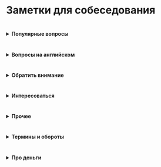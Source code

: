 # Заметки для собеседования #

#

<details><summary><b>Популярные вопросы</b></summary><p>
                                         
  ---

- Почему вы ищете работу?
- Какую работу вы ищите?
- Чем занимались на прошлой работе?
- Почему ушли с предыдущей работы?
  - рекрутер не ждет от этого ответа слишком многого. И так ясно, что будь всё в жизни людей гладко, они бы работали на одном и том же месте с достижения трудоспособного возраста и до самой смерти. Рекрутер будет удовлетворен любым ответом, который не поставит его самого в неловкое положение перед руководителем, когда тот у него спросит «а чего этот чел хочет? Почему уволился из предыдущей компании?» Любой более-менее адекватный ответ, который рекрутеру не стыдно будет передать вышестоящему руководителю, будет приемлем. 
  -  сформулируйте ответ так, чтобы у рекрутера не сложилось впечатление, будто у вас была возможность повлиять на сложившуюся ситуацию, но вы не смогли её реализовать. 
    - Приемлемые – ситуации, в которых вы не могли повлиять на обстоятельства (например - очень большие задержки по зарплате, или очень низкая зарплата и полное отсутствие перспектив, или например неудобное расположение)
    - Неприемлемые – ситуации, когда у вас была возможность тем или иным способом повлиять на обстоятельства, но вы не смогли (личный или профессиональный конфликт с руководителем или коллегой, неконкурентноспособный продукт компании в создании которого принимаете участие лично вы, неисполнение своих обязательств) 
  - Как отвечать, если у вас на предыдущей работе действительно всё было не очень гладко?
    - Нужно формулировать свой ответ в форме не «почему», а в форме «для чего».
- Был ли коммерческий опыт работы с данной технологией?
- Зарплата - ожидания 
- Как скоро готовы выйти

---

- Английский 	
- Git
- Agile
- Тестирование - есть опыт?
- Опыт работы со строгой типизацией

- Большой перерыв после последней работы - почему? чем занимались?
  - Закрыл большой проект, заработал довольно существенную сумму.  Решил устроить нормальный отпуск, впервые за несколько лет.  В процессе, пришёл к выводу что хочу сменить сферу деятельности и активно занялся самообучением
- Ошибки - самые серьёзные ошибки в вашей карьере?
    -Обычно, цель этого вопроса выяснить не уровень дна, которое вы сумели пробить в своем прошлом, а ваш локус контроля (т.е. склонны ли вы возлагать ответственность за свои неудачи на себя, или на обстоятельства), и ваше к ним отношение.
    - Для успешного прохождения вопроса лучше возлагать ответственность на себя. Это представит вас как человека, способного к управлению собственной жизнью, а не как детерминированное существо, сама судьба которого зависит исключительно от того, как сложатся звёзды и обстоятельства
- Достижения - самые серьёзные 
    - Цель вопроса - узнать потолок, которого вы пока смогли достичь. Этот потолок должен соответствовать должности, на которую вы претендуете, но не быть слишком высоким, иначе возникнет вопрос «а что вы вообще забыли на этом собеседовании с такими достижениями?»
- стресс - насколько вы стрессоустойчивы
    - Ответ: «А какие именно стрессы предполагаются на этой должности?»
    - Рекрутер может рассказать о злых придирчивых клиентах, большом объеме работы, неисполнительных контрагентах.
    - После чего можно развеять его опасения, сказав: «Да это ерунда, я с таким постоянно сталкивался, и мне всегда удавалось найти общий язык практически с любым человеком» 
- расскажите о руководителе (коллеге/клиенте/друге/недруге...)
    - Стандартная проективная методика из психологии, основанная ещё на древнем изречении о том, что «праведник даже в воре увидит праведника, а вор даже в праведнике – вора»
    - Иными словами, понять что за человек перед тобой проще всего по тому, как он отзывается о других.
    - Конечно, если вам пришлось и правда работать с откровенными мудаками, дифирамбы им петь ни к чему. Но лучше обратить внимание именно на положительные черты, а не на том, какие они были гады, это покажет и вас самого в лучшем свете. 

---

- Зачем вам деньги? 
  - пирамида Маслоу - выживание-комфорт-самореализация)	
- Ваши недостатки
		Лучше говорить только о тех недостатках, которые не пересекаются с качествами, необходимыми для исполнения обязанностей.
		Например – вакансия грузчика.
			- Какие у вас недостатки?
			- Вы знаете, мне кажется я не слишком интеллектуальный человек.
			Отлично! Нам как раз нужны такие грузчики – подумает рекрутер.

		Или например – вакансия программиста.
			- Какие у вас недостатки?
			- Даже не знаю. Наверное, физподготовка оставляет желать лучшего.
			- Ну, ничего, для тяжелых работ у нас грузчики есть. 
- Почему хотите работать в нашей компании? / Что для вас важно в вашей работе? / Что вам кажется наиболее привлекательным в этой должности?
		- Вспоминаем описание вакансии, на которую вы пришли, и пересказываем её своими словами.
		- Например, вакансия сисадмина. 
		- Обязанности на работном сайте:
			- Развертывание, оптимизация и поддержка работоспособности инфраструктуры
			- Обеспечение безопасности информационных систем и серверов.
			- Подготовка предложений по модернизации оборудования, координация работ с поставщиками оборудования и технических решений.
		- Ответ:
			Ваша компания мне интересна тем, что она предлагает именно то, что я ищу.
			Для меня важно заниматься работой, которую я люблю и умею делать лучше всего – развертыванием IT инфраструктуры, обеспечением информационной безопасности, модернизацией оборудования.
		- Если получится не заржать, то считайте, вопрос пройден. 

---

- Кого уважаете в профессиональной сфере? (известные личности/ресурсы)
  - Дмитрий Кузюбердин	- it-Kamasutra
  - Илья Кaнтop			- learn.javascript.ru
  - Максим Пацианский 	- книга "React.js курс для начинающих", https://vk.com/maxpfrontend
  - Дмитрий Трепачёв 		- http://code.mu/ 
  - Hexlet 				- Кирилл Мокевнин (ru.hexlet.io)
  - Сергей Чикуенок 		- вёрстка
  - телеграмм-каналы можно упомянуть
- Какие книги по теме произвели на вас впечатление?
    - Банда четырёх (Э. Гамма, Р. Хелм, Р. Джонсон, Д. Влиссидес.) -  Приемы объектно-ориентированного проектирования. Паттерны проектирования
    - Мартин Р - Чистый код
    - Бэнкс А, Порселло Е - React и Redux. Функциональная веб-разработка (O'Reilly)
    - Петцольд Ч - Код. Тайный язык информатики
    - Бхаргава А - Грокаем алгоритмы
    +
    - Дизайн, юзабилити, проектирование интерфейсов
      - Алан Купер - Психбольница в руках пациентов
      - Дональд Норман - Дизайн привычных вещей (1988)
      - Влад Головач - Искусство мыть слона. Дизайн пользовательского интерфейса (2001 и 2010)
      - Влад Головач - Культура дизайна (2014 и 2017)
      - Джеф Раскин - Интерфейс. Новые направления в проектировании компьютерных систем (Apple)
      - Адриан Форти - Объекты желания (1986)
      - Эдвард Тафти - Представление информации
    +
    - О жизни в целом
      - Франкл В - Сказать жизни «Да!»
      - Карнеги Д - Как перестать беспокоиться и начать жить
      - Талеб Н - Антихрупкость
    +
    - Если понятно, что спаришивают по "общефилософским" книгам
      - Буддизм
      - Философия стоицизма, Сократ, Ницше
      - Дао Дэ Дзин (Лао Цзы)
<br></p></details>

#
<details><summary><b>Вопросы на английском</b></summary><p>
                                                                                   
---

  - рассказ о себе
  - образование
  - какую работу ищете
  - почем нравится/не нравится профессия/язык/среда (web-разработка, Drupal, React...)
  - почем нравится/не нравится удалённая работа
  
<br></p></details>

#
<details><summary><b>Обратить внимание</b></summary><p>
                                                          
---

- Не знаешь - так и скажи. Не придумывай
- Но, полезно думать вслух (если немного соображаешь в теме)
    - я не знаю точно решения, но насколько мне известно браузер работает так-то и так-то, компилятор так-то и поэтому наверное будет примерно вот так... Показать что ты вообще что-то соображаешь и приплести известные тебе материалы из смежных областей.
- Не отзываться негативно от прошлых коллегах/компаниях - максимально сдержанно и корректно
- Не выдавать конфиденциальную информацию - NDA и всё такое
- Если лезут не в своё дело (например: "Почему вы не женаты?") 
    - «Я думаю, этот вопрос не имеет отношения к моим профессиональным качествам, поэтому если вы позволите, я бы не стал на него отвечать». 
- Отлично, я думаю, что это выглядит хорошо, но что бы вы в нем оптимизировали?
  - Подготовив решение - подумайте о возможных граничных случаях, проблемах масштабирования и слабых сторонах. Всегда будьте на шаг впереди. 
  Если вы используете рекурсивный подход, что может произойти, если у вас будет огромный фрагмент информации? 
  Если вы используете алгоритм хеширования, как вы справитесь с коллизиями? 
  Насколько вероятно, что это произойдет, и каков наихудший сценарий?
- Хороший пример "как разойтись, чтоб проект не просел" 
  - Расставание с человеком – тоже может быть устойчивым решением, если люди договорятся разойтись так, чтобы проект не просел. 
  У вас бывало когда-нибудь такое, что уже уволившись, вы все равно ходили на предыдущую работу помогать? Или консультировали оставшихся ребят удаленно? Почему вы это делали? Скорее всего, потому что разошлись правильно и корректно.
  Проблема менеджера не в том, что люди смертны, а в том, что они внезапно смертны. Если бы увольнения, мотивацию, де-мотивацию людей можно было бы предсказать и заложить в план — было бы гораздо проще жить! Поэтому если уход человека не ведет к неустойчивости проекта (человек передает дела, помогает и т.д.) — это не всегда плохо.
- Ожидания менеджера – у него в голове. 
  - Периодически в ответ на вопрос «Чего вы хотели бы, чтобы изменилось в результате тренинга» получаем от заказчиков ответы: «Хотим, чтобы люди стали более ответственными». Отличный ответ, из которого нельзя сделать вообще никаких выводов, пока не задашь уточняющий вопрос: «А как вы поймете, что они стали более ответственными?» И дальше главное слушать и успевать записывать. 
  Потому что понимание ответственности у каждого свое. Для кого-то это когда человек не проходит мимо проблем, а начинает немедленно их решать. Для кого-то – когда он инициирует обсуждение проблем с заказчиком. Для кого-то когда он вообще не беспокоит руководство вопросами, а делает все сам. Пока не поймешь, что человек хочет, все, что ты делаешь – попытки угадать, что у заказчика в голове.
- Держитесь с достоинством. 
  -Помните о своих сильных сторонах, профессиональных, личностных. Заранее подготовьте яркие, красивые примеры из своего рабочего опыта. Помните, вас берут в организацию, чтобы вы принесли ей пользу, так расскажите, какую выгоду получила ваша предыдущая компания от вашей деятельности, как вы помогли спасти ее от кризиса, как вы вывели ее в лидеры и т.д. 
  Не бойтесь несколько преувеличить свои заслуги. Помните, вы на рынке труда, здесь важно себя правильно преподать. 
  А причину ухода объясните своим желанием развиваться, что вы выросли из рамок должности, отдела, компании, вам требуются новые горизонты.
- По тому, как вы отстаиваете свои интересы, ваш руководитель будет предполагать, что вы так же будете отстаивать интересы его подразделения.
<br></p></details>

#
<details><summary><b>Интересоваться</b></summary><p>
		- уточните пожалуйста - вы работаете в компании и внешний специалист?
		- тип компании - стартап, свой продукт, рекуртинговое агентство... 
		- размер компании (Россия/ мир)
		- офисы - вообще есть? За рубежом? В Сибири?
		+
		- какого идеального сотрудника они ждут
			задать прямой вопрос о том, для каких целей и задач компания ищет человека
			после чего провести параллели с вашим предыдущим опытом, и рассказать, как именно вы планируете это сделать.
			Например:
				- Мы ищем логиста, который бы уменьшил наши издержки на доставку комплектующих из Китая.
				- Ясно. На прошлой работе издержки были очень сильно раздуты из-за того, что руководство по привычке работало с транспортными компаниями, у которых тарифы не менялись много лет, пришлось заново просмотреть рынок, заменить некоторых перевозчиков, затраты были сокращены на такие-то суммы. Есть список из хороших, проверенных компаний, которые никогда не подводили. 
		- роль на проекте
		- планируемые результаты моей работы за 30, 60, 90 дней
		- критерии качества работы
			- спросить про ключевые качества хорошего сотрудника и попросить их расшифровать
			- по каким критериям они оценивают работу? Что такое для них хорошо, а что такое плохо?
			- например:
				- что вы вкладываете в слово отвественность
				- вижу что на проекте что-то не так:
					- сразу хвататься делать?
					- инициировать обсуждение? с кем?
					- не беспокоить начальство вопросами и всё сделать самому?
				 - предлагать идеи – это хорошо или плохо? 
				 - или сначала надо навести порядок в работе? 
				 - или бог с ним с порядком, главное – чтобы не беспокоили менеджера, и при этом маржа проекта росла?
		+
		- часовые пояса
		- время работы
		- насколько свободный график
		- отпуск / отгулы / больничные - сколько раз в год, как долго, насколько заранее, оплачиваемый/нет
		- гос. праздники - есть ли? оплачивают?
		- переработки (вечер, выходные) - есть ли, как часто, оплачивают ли
		+
		- почасовка/фиксированная
		- гарантируют ли загрузку? провалы в неделю-две между проектами? полдня нет работы, а к вечеру упала и надо отработать 8 часов
		+
		- уровень зарплаты (до вычета налогов)
		- это з/п с учетом премий и бонусов или только окладная часть (та, которая будет прописана в договоре и будет выплачена при любых условиях посещения работы) 
		- испытательный срок? зарплата?
		- метод оплаты - перевод на карту? конкретный банк?
		- ИП
		+
		- трудовой договор?
		- право расторжения договора 
		- NDA
		- соц.пакет
		+
		- схема карьерного роста?
		- как часто и на каком основании пересмотр ставки и позиции в компании. 
		- индексация заработной платы, ее частота и размеры
		+
		- Медицинское страхование: 
			- объемы, 
			- что включает, что
			- что рассматривается, как страховой случай, а что не рассматривается
		+
		- о проекте
		- стэк технологий
		- вопросы о задачах, технологиях
		- чем занимается команда
		- поддержка/новый код
		- какая команда
		- кол-во человек на проекте (дев/тест/прочие)
		- есть ли общение на английском?
		- методология разработки - Agile?
		- митинги - насколько часто, на каком языке, с видео/без
		+
		- возможности развития и обучения?
		- оплачивает ли она курсы/сертификаты? Хекслет, HTML-academy...
		- ментор
		- код-ревью
		+
		Выдают ли рабочую машину
		Офис 
			оценка по 10 бальной шкале)	
			есть ли Firewall
			время на общественном транспорте (минут/транспорт)
		Общее впечатление от компании
		
<br></p></details>

#
<details><summary><b>Прочее</b></summary><p>

Нет, это вы позволяете им так поступать. Кто вам запрещает задавать вопросы? Расспрашивайте работодателя, уточняйте все детали, записывайте наконец в блокнот! 

Неужели так трудно скачать из PlayMarket или AppStore диктофон?! 

Работодатель прекрасно понимает все свои риски, поэтому на собеседованиях докапывается до самых бессмысленных деталей. Так чего вы то вдруг засмущались? Докапывайтесь до него!

- Что за проект? 
- Какая точная зарплата? 
- Белая ли зарплата? 
- На каких условиях стоит ожидать роста зарплаты? 
- Есть ли перспективы для роста карьерного? 
- Стабильные ли инвестиции в проект (не обанкротится ли фирма завтра)? 
- Сколько уже сделано и сколько предстоит сделать? 
- Есть ли утвержденный план работ? 
- Определены ли точные роли в команде? 
- Кто руководит, какой у него стаж руководства, есть ли успешные завершенные проекты? А у команды? 
- Кто в команде, сколько их, давно ли они работают в команде, чем занимались? 
- Кому вы непосредственно будете подчиняться и какие границы у этого подчинения? 
- Каковы корпоративные правила в этом месте? 
- Есть ли гарантии оплаты сверхурочных? 
- Заинтересована ли компания в вашем обучении? 
- Оплачивает ли она курсы/сертификаты? 

	И т.д. думаю вы уловили мысль.

	В конце-концов, это вам в этом месте и над этим проектом работать (не)определенное время. 
	Ну так выясните на берегу во что вы собираетесь ввязаться, чтобы потом не скулить на хабре, не приходя в сознание, о том как вам скучно и что все плохо! 


**Зачем диктофон?** 
Записать собеседование (если разрешат, бывает до собеса подписываешь соглашение о коммерческой тайне и неразглашении), чтобы самому потом в спокойной обстановке еще раз прослушать все, если не получается запомнить. Некоторые вещи не сразу принимаются во внимание, даже если они сказаны прямым текстом. 

<br></p></details>

#
<details><summary><b>Термины и обороты</b></summary><p>

- VC - резюме
- rate, pay rate - зарпалата, ставка зарплаты
- gross salary  - зарплата до вычетов 
- net salary  - зарплата на руки 
- offer - предложение
- рекуртёр, hr - специалист по поиску персонала
- NDA - договор о неразглашении
- soft skills - обычно набор личностных качеств, которые помогают эффективно взаимодействовать с людьми. Соотвествие корпоративной культуре и т.д.
- hard skills - все навыки, которые связаны с непосредственной профессиональной деятельностью человека и доступны для наглядной демонстрации. 
- must have - обязательно
- outsourcing - наёмный сотрудник, не в штате компании
- pay — оплата, выплата, заработная плата
- salary — зарплата Фиксированная, обычно ежемесячная оплата работы сотрудника.
- overtime — сверхурочные
- своевременная индексация рейта

**Ссылки**
- https://skyeng.ru/articles/pay-salary-wages
	
<br></p></details>

#
<details><summary><b>Про деньги</b></summary><p>

	- Можно спросить прямо при первом же контакте с работодателем хотя бы про нижнюю планку зарплаты (в середине или конце беседы, когда все ключевые моменты обсудили)
	- грамотные формулировки для ответов о желаемой зарплате:
	    - Мне бы хотелось обсудить данный вопрос позже, когда вы точно поймете, что я подхожу на данную должность.
	    - Я верю вашей компании, что она берет на работу только высокопрофессиональных специалистов, обеспечивая им достойную зарплату.
	    - Предполагаю, что оклады в вашей компании уже утверждены для всех должностей, готов их принять, если вы их озвучите т.д.
    - грамотные формулировки для ответов на конкретные предложения по зарплате:
    	- Вам сделали отличное предложение:
			«Я внимательно ознакомился с вашим предложением. Должен признать, что оно достаточно конкурентоспособно. Однако предложенный вами размер месячной заработной платы на 10% ниже, чем я зарабатываю в настоящее время. Хотя бонусы помогут улучшить ситуацию, все-таки я предложил бы пересмотреть размеры базовой зарплаты. Есть ли возможность изменения размера предложенной зарплаты?»
		- Вам сделали хорошее предложение
			«Определенно, мои ожидания почти оправдываются. Однако я надеялся на несколько большую сумму в пределах от… до… Насколько велики наши возможности для дальнейшего обсуждения зарплаты?»
		- Вам сделали предложение с низкой зарплатой
			«Вы мне действительно нравитесь, и работа кажется подходящей. Успехи управления и организационной стратегии также выглядят весомыми. Единственное, о чем нам нужно поговорить, и единственное, что меня удерживает, – это первоначальное предложение о компенсационном пакете. Откровенно говоря, зарплата меньше, чем я ожидал. Я действительно заинтересован в этой должности, и, по моим сведениям, $X — это приблизительный уровень зарплаты. В других компаниях, с которыми я веду переговоры, предлагается примерно столько. Вы можете что-нибудь предпринять в этом направлении?»
	- зарплату обсуждают обычно 2 раза:
		- с рекуртёром, на первом собеседовании - чтоб он понял, попадаете ли вы в вилку вакансии
			- формулировка для рекрутера должна быть такой – "я рассматриваю предложения от такой-то суммы, но всё зависит от того, что мне придется делать"
			- Переговоры с ним превращаются в такую мини-игру:
					- Каковы ваши зарплатные ожидания?
					- Ну, зависит от того, что мне придется делать. А вы на какую зарплату специалиста ищете?
					- Хотелось бы всё-таки от вас услышать вашу минимальную планку.
					- Понимаете, это зависит от многих моментов, но я знаю, что вилка у вас в любом случае есть, поэтому не могли бы вы её всё-таки озвучить, вдруг я вам просто не подойду по ней?
				И у кого быстрее сдадут нервы, и он озвучит конкретную сумму, тот и проиграл.
				Почти всегда разные компании предлагают за один и тот же функционал разные зарплаты, в зависимости от того, насколько финансово уверенно они себя чувствуют, и конечно «традиций» , поэтому выманивание информации о вилке по зарплате необходимо, чтобы не скостить самому себе будущую зарплату на существенную сумму.

				- Вариант: рекрутеру нельзя называть минимально комфортную сумму, потому что вам в 90% случаев предложат на 5-10% меньше нее и больше нее никогда не заплатят. А надо, определив для себя комфортную зарплату, называть на 10% больше, тогда и будет запас поторговаться.

				- Вариант: средняя ЗП для специалиста моего уровня - такая-то. Я считаю что я имею необходимый набор навыков и опыта чтобы рассчитывать на среднюю + 10%. Но в целом я готов обсудить размер ЗП и перспективы после того как узнаю спектр задач и требования.
				
			- Если попался непробиваемый рекрутер, непременно хочет услышать ваше предложение - назвать мин. сумму, за которую будет комфортно работать.
				Минимальная сумма = не та зарплата, на которую вы будете ходить на работу со слезами на глазах
				А та, получая которую, вы не будете испытывать слишком больших душевных мук и терзаний. 
		- с руководителем, когда вам готовы сделать offer
			- Можно немного поднять свои зарплатные ожидания (относительно общения с рекуртёром)
			- Сработает это только в том случае, если вы действительно нашли общий язык, и сумели убедить его что вы подходите под те задачи, которые он вас нанимает, поэтому делать это нужно только в конце беседы. 
			- Беседу лучше выстраивать таким образом – после ответа на его вводные вопросы лучше задать прямой вопрос о том, для каких целей и задач компания ищет человека, после чего провести параллели с вашим предыдущим опытом, и рассказать, как именно вы планируете это сделать.

			Итак, вы почувствовали, что разговор задался, и вы решили озвучить большую сумму, чем ту, что озвучили рекрутеру.
			На это руководитель может ответить:
				- Но Марии вы говорили что готовы выйти на другую зарплату.
			Приемлемым ответом будет такой:
				- Нет, Марии я говорил, что всё будет зависеть от функционала. Те задачи которые вы озвучили, стоят столько. Я готов гарантировать их исполнение на 100% , но хотелось бы получать вот такую сумму.
			Если ваши требования вменяемы, и вы действительно убедили его что способны сделать все, что обещаете, скорее всего предложение будет сделано. 
	- как понять, что ваши требования вменяемы?
		Очень просто, также, как и при любом ценовом анализе, когда вы ходите по магазинам, методом исследования предложения.
		Некоторые работные сайты предлагают бесплатный пробный доступ к своей базе, или доступ по минимальной цене, например на один день. Полистайте резюме кандидатов вашей профессии, посмотрите на их образование, опыт работы, навыки. Посмотрите их зарплатные ожидания.
		Если зарплатные ожидания не опубликованы в резюме, можно и позвонить, представившись какой-нибудь компанией, и поинтересоваться, каковы зарплатные ожидания ваших прямых конкурентов на рынке труда.
		Также можно позвонить в кадровые агентства, тоже представившись какой-нибудь компанией, и поинтересоваться, во сколько вам встанет вот такой кандидат (описываете свой опыт, и узнаете, сколько сейчас стоят на рынке такие люди) .  
	- про повышение зарплаты
		- Правильная постановка вопроса со стороны сотрудника: что я могу делать на этом месте, чтобы в перспективе X месяцев/лет зарабатывать Y денег (стать менеджером и пр.)?
		- Амбициозная постановка вопроса: какой подвиг мне нужно совершить, чтобы стать менеджером в этом году? (получить премию в стопятьсот мильёнов?)
		- Если вы уже получили офер в другую компанию, то постановка вопроса не меняется: 
			Каюсь, грешен – сходил на собеседование. Когда сходил, уже не каюсь. :) Вот что предлагают. Можно ли у нас делать что-то, чтобы зарабатывать сравнимые деньги?
		- За мои 10 лет, зарплату ни разу не повысили. Приходилось увольняться и на новом месте уже повышаться по з/п.
		- Повышения бывают. Но, только если ты не сидишь как сыч и не бубнишь себе под нос что пора з/п повышать. А вот если ты ноешь как последняя скотина, то начальник знает что тебе денег мало и можешь неилюзорно свалить в любой момент - тут уже повышают.
		Факт: молчишь = доволен.
	- про снижение з/п в процессе переговоров
		- Я считаю, что проще не прогибаться, просто сказав - "вы спрашивали на какую минимальную сумму я согласен, я её озвучил, на меньшее, к сожалению, согласиться не могу"
		- А когда ты сказал что "это мой минимум", а потом согласился ещё на меньшее, то может показаться, что ты себя не ценишь, или что никому не нужен.
	- пока не получил официального предложения о работе – не говори про зарплату. Особенно если не спрашивают. 
		Для работодателя вопрос про деньги от кандидата на старте отношений – это демонстрация того, что человек не будет лоялен компании и если кто-то другой предложит на 100 у.е. больше, он тут же покинет данную организацию.
		По возможности, уходите от вопросов о зарплате, пока не получите предложение о работе от своего будущего руководителя. В его интересах, чтобы вы были мотивированы и готовы работать на данной должности как можно дольше. Никого не устраивает текучка кадров, это как минимум экономически не выгодно. (Мы не берем примеры организаций, которые строят свою экономику на обмане сотрудников, когда вам обещают много, вы верите, но только после испытательного срока, уподобляетесь Папе Карло, а вам сообщают через три месяца, что испытательный срок вы не прошли и вас увольняют, чтобы найти следующего доверчивого гражданина.)
	- если просят заполнить анкету, в которой стоит графа «Укажите желаемый размер заработной платы», смело пишите: «обсуждается». 
		Если не требуют указать точную цифру – пишите интервал (добавьте 10% к последней, добавьте 20%, чтобы достичь приемлемого результата и была возможность для торга). 
		У кадровиков есть простая схема понять, сколько вы стоите. Обычно спрашивают: «Назовите минимальную сумму, ниже которой вы работать не будете?» Допустим вы называете цифру в 1000 у.е., кадровик, что-то черкает в анкете и задает вопрос повторно: «А если зарплата будет 950 у.е. – вы согласитесь?» Вы начинаете лихорадочно думать, а устроит или не устроит вас такая цифра, если вы заложили 20% для торгов, то вы легко «отдадите» — эти 50 у.е. и согласитесь. Но кадровик не унимается: «А если это будет 900 у.е.?» Так пошагово определяют вашу нижнюю границу торгов по зарплате.
	- как вы относитесь к задержкам по зарплате?
		Понятно, что такой вопрос может означать только одно – задержки по зарплате в данной компании имеют не случайный, а систематический характер. Кто-то может подумать «ну, если зарплата хорошая, то почему бы и нет? Можно и подождать»
		Можно то можно, но придя в компанию, в которой стабильные задержки зарплаты например в месяц, фактически первый месяц вы будете работать бесплатно.
		А получать зарплату только со второго месяца. Когда-нибудь, через год или два, а может позже, когда вы будете менять работу, с вами возможно и рассчитаются за тот первый бесплатный месяц. А может и нет. 
	- Постоянно мониторьте, сколько стоят специалисты вашего уровня на рынке труда. 
		Даже если вас все устраивает на вашем рабочем месте, походите по собеседованиям. 
		Как минимум, вы будете в курсе, какие требования предъявляются рынком к вашей должности, что предлагается взамен.
	- При получении предложения с указанием зарплаты, возьмите паузу. 
		Не надолго, на один день. 
		Помните, профессионалы стоят дорого, потому что они не суетятся и знают себе цену.
	- Профессионалы не торгуются, им это просто не надо - не они стоят в очереди за работой, а организации уговаривают их. 
		Покажите, что вы профессионал. 
		Но не затягивайте свое решение больше чем на один день, профессионалы думают быстро.
	- Изучите внимательно компенсационный пакет, который вам предлагает работодатель.  
	
<br></p></details>
